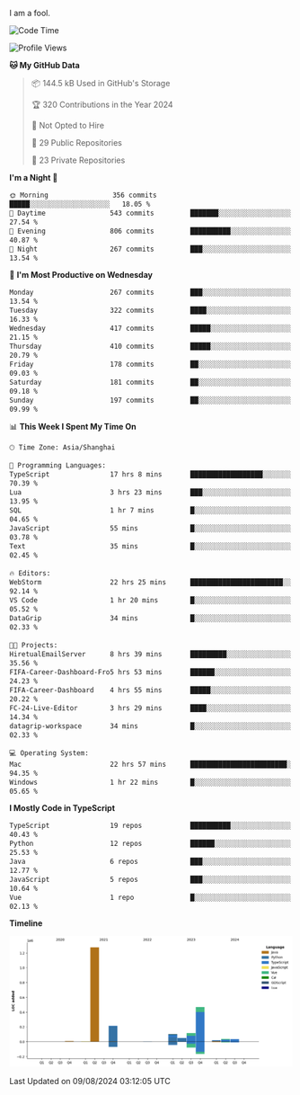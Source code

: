 I am a fool.

<!--START_SECTION:waka-->
![Code Time](http://img.shields.io/badge/Code%20Time-1%2C627%20hrs%209%20mins-blue)

![Profile Views](http://img.shields.io/badge/Profile%20Views-0-blue)

**🐱 My GitHub Data** 

> 📦 144.5 kB Used in GitHub's Storage 
 > 
> 🏆 320 Contributions in the Year 2024
 > 
> 🚫 Not Opted to Hire
 > 
> 📜 29 Public Repositories 
 > 
> 🔑 23 Private Repositories 
 > 
**I'm a Night 🦉** 

```text
🌞 Morning                356 commits         █████░░░░░░░░░░░░░░░░░░░░   18.05 % 
🌆 Daytime                543 commits         ███████░░░░░░░░░░░░░░░░░░   27.54 % 
🌃 Evening                806 commits         ██████████░░░░░░░░░░░░░░░   40.87 % 
🌙 Night                  267 commits         ███░░░░░░░░░░░░░░░░░░░░░░   13.54 % 
```
📅 **I'm Most Productive on Wednesday** 

```text
Monday                   267 commits         ███░░░░░░░░░░░░░░░░░░░░░░   13.54 % 
Tuesday                  322 commits         ████░░░░░░░░░░░░░░░░░░░░░   16.33 % 
Wednesday                417 commits         █████░░░░░░░░░░░░░░░░░░░░   21.15 % 
Thursday                 410 commits         █████░░░░░░░░░░░░░░░░░░░░   20.79 % 
Friday                   178 commits         ██░░░░░░░░░░░░░░░░░░░░░░░   09.03 % 
Saturday                 181 commits         ██░░░░░░░░░░░░░░░░░░░░░░░   09.18 % 
Sunday                   197 commits         ██░░░░░░░░░░░░░░░░░░░░░░░   09.99 % 
```


📊 **This Week I Spent My Time On** 

```text
🕑︎ Time Zone: Asia/Shanghai

💬 Programming Languages: 
TypeScript               17 hrs 8 mins       ██████████████████░░░░░░░   70.39 % 
Lua                      3 hrs 23 mins       ███░░░░░░░░░░░░░░░░░░░░░░   13.95 % 
SQL                      1 hr 7 mins         █░░░░░░░░░░░░░░░░░░░░░░░░   04.65 % 
JavaScript               55 mins             █░░░░░░░░░░░░░░░░░░░░░░░░   03.78 % 
Text                     35 mins             █░░░░░░░░░░░░░░░░░░░░░░░░   02.45 % 

🔥 Editors: 
WebStorm                 22 hrs 25 mins      ███████████████████████░░   92.14 % 
VS Code                  1 hr 20 mins        █░░░░░░░░░░░░░░░░░░░░░░░░   05.52 % 
DataGrip                 34 mins             █░░░░░░░░░░░░░░░░░░░░░░░░   02.33 % 

🐱‍💻 Projects: 
HiretualEmailServer      8 hrs 39 mins       █████████░░░░░░░░░░░░░░░░   35.56 % 
FIFA-Career-Dashboard-Fro5 hrs 53 mins       ██████░░░░░░░░░░░░░░░░░░░   24.23 % 
FIFA-Career-Dashboard    4 hrs 55 mins       █████░░░░░░░░░░░░░░░░░░░░   20.22 % 
FC-24-Live-Editor        3 hrs 29 mins       ████░░░░░░░░░░░░░░░░░░░░░   14.34 % 
datagrip-workspace       34 mins             █░░░░░░░░░░░░░░░░░░░░░░░░   02.33 % 

💻 Operating System: 
Mac                      22 hrs 57 mins      ████████████████████████░   94.35 % 
Windows                  1 hr 22 mins        █░░░░░░░░░░░░░░░░░░░░░░░░   05.65 % 
```

**I Mostly Code in TypeScript** 

```text
TypeScript               19 repos            ██████████░░░░░░░░░░░░░░░   40.43 % 
Python                   12 repos            ██████░░░░░░░░░░░░░░░░░░░   25.53 % 
Java                     6 repos             ███░░░░░░░░░░░░░░░░░░░░░░   12.77 % 
JavaScript               5 repos             ███░░░░░░░░░░░░░░░░░░░░░░   10.64 % 
Vue                      1 repo              █░░░░░░░░░░░░░░░░░░░░░░░░   02.13 % 
```



**Timeline**

![Lines of Code chart](https://raw.githubusercontent.com/VeejaLiu/VeejaLiu/master/assets/bar_graph.png)


 Last Updated on 09/08/2024 03:12:05 UTC
<!--END_SECTION:waka-->
